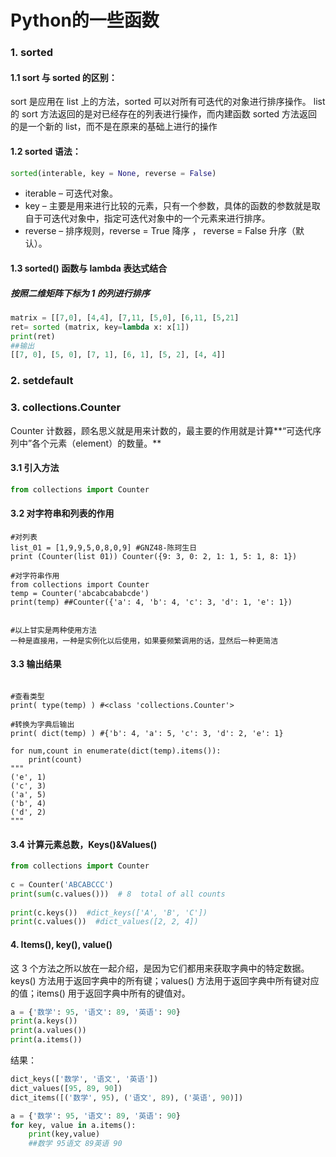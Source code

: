 # Python的一些函数



### 1. sorted

#### 1.1 sort 与 sorted 的区别：

sort 是应用在 list 上的方法，sorted 可以对所有可迭代的对象进行排序操作。
list 的 sort 方法返回的是对已经存在的列表进行操作，而内建函数 sorted 方法返回的是一个新的 list，而不是在原来的基础上进行的操作

#### 1.2 sorted 语法：

```python
sorted(interable, key = None, reverse = False)
```

- iterable – 可迭代对象。
- key – 主要是用来进行比较的元素，只有一个参数，具体的函数的参数就是取自于可迭代对象中，指定可迭代对象中的一个元素来进行排序。
- reverse – 排序规则，reverse = True 降序 ， reverse = False 升序（默认）。

#### 1.3 sorted() 函数与 lambda 表达式结合

##### 按照二维矩阵下标为 1 的列进行排序

```python
matrix = [[7,0], [4,4], [7,11, [5,0], [6,11, [5,21]
ret= sorted (matrix, key=lambda x: x[1])
print(ret)
##输出
[[7, 0], [5, 0], [7, 1], [6, 1], [5, 2], [4, 4]]
```



### 2. setdefault



### 3. collections.Counter

Counter 计数器，顾名思义就是用来计数的，最主要的作用就是计算**“可迭代序列中”各个元素（element）的数量。**

#### 3.1 引入方法

```python
from collections import Counter
```

#### 3.2 对字符串和列表的作用

```
#对列表
list_01 = [1,9,9,5,0,8,0,9] #GNZ48-陈珂生日
print (Counter(list 01)) Counter({9: 3, 0: 2, 1: 1, 5: 1, 8: 1})

#对字符串作用
from collections import Counter
temp = Counter('abcabcababcde')
print(temp) ##Counter({'a': 4, 'b': 4, 'c': 3, 'd': 1, 'e': 1})


#以上甘实是两种使用方法
一种是直接用，一种是实例化以后使用，如果要频繁调用的话，显然后一种更简洁
```

#### 3.3 输出结果

```

#查看类型
print( type(temp) ) #<class 'collections.Counter'>
 
#转换为字典后输出
print( dict(temp) ) #{'b': 4, 'a': 5, 'c': 3, 'd': 2, 'e': 1}
 
for num,count in enumerate(dict(temp).items()):
    print(count)
"""
('e', 1)
('c', 3)
('a', 5)
('b', 4)
('d', 2)
"""

```

#### 3.4 计算元素总数，Keys()&Values()

```python
from collections import Counter
 
c = Counter('ABCABCCC')
print(sum(c.values()))  # 8  total of all counts
 
print(c.keys())  #dict_keys(['A', 'B', 'C'])
print(c.values())  #dict_values([2, 2, 4])
```



#### 4. Items(), key(), value()

这 3 个方法之所以放在一起介绍，是因为它们都用来获取字典中的特定数据。keys() 方法用于返回字典中的所有键；values() 方法用于返回字典中所有键对应的值；items() 用于返回字典中所有的键值对。

```python
a = {'数学': 95, '语文': 89, '英语': 90}
print(a.keys())
print(a.values())
print(a.items())
```

结果：

```python
dict_keys(['数学', '语文', '英语'])
dict_values([95, 89, 90])
dict_items([('数学', 95), ('语文', 89), ('英语', 90)])
```

```python
a = {'数学': 95, '语文': 89, '英语': 90}
for key, value in a.items():
    print(key,value)
    ##数学 95语文 89英语 90
```

